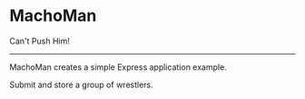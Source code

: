 MachoMan
========

Can't Push Him! 

---------------

MachoMan creates a simple Express application example.

Submit and store a group of wrestlers.




